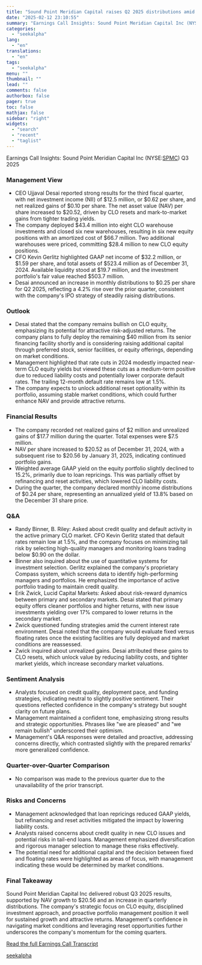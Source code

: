 ```yaml
---
title: "Sound Point Meridian Capital raises Q2 2025 distributions amid NAV growth to $20.56"
date: "2025-02-12 23:10:55"
summary: "Earnings Call Insights: Sound Point Meridian Capital Inc (NYSE:SPMC) Q3 2025 Management View CEO Ujjaval Desai reported strong results for the third fiscal quarter, with net investment income (NII) of $12.5 million, or $0.62 per share, and net realized gains of $0.10 per share. The net asset value (NAV) per..."
categories:
  - "seekalpha"
lang:
  - "en"
translations:
  - "en"
tags:
  - "seekalpha"
menu: ""
thumbnail: ""
lead: ""
comments: false
authorbox: false
pager: true
toc: false
mathjax: false
sidebar: "right"
widgets:
  - "search"
  - "recent"
  - "taglist"
---
```


Earnings Call Insights: Sound Point Meridian Capital Inc (NYSE:[SPMC](https://seekingalpha.com/symbol/SPMC "Sound Point Meridian Capital Inc")) Q3 2025

### Management View

* CEO Ujjaval Desai reported strong results for the third fiscal quarter, with net investment income (NII) of $12.5 million, or $0.62 per share, and net realized gains of $0.10 per share. The net asset value (NAV) per share increased to $20.52, driven by CLO resets and mark-to-market gains from tighter trading yields.
* The company deployed $43.4 million into eight CLO warehouse investments and closed six new warehouses, resulting in six new equity positions with an amortized cost of $66.7 million. Two additional warehouses were priced, committing $28.4 million to new CLO equity positions.
* CFO Kevin Gerlitz highlighted GAAP net income of $32.2 million, or $1.59 per share, and total assets of $523.4 million as of December 31, 2024. Available liquidity stood at $19.7 million, and the investment portfolio's fair value reached $503.7 million.
* Desai announced an increase in monthly distributions to $0.25 per share for Q2 2025, reflecting a 4.2% rise over the prior quarter, consistent with the company's IPO strategy of steadily raising distributions.

### Outlook

* Desai stated that the company remains bullish on CLO equity, emphasizing its potential for attractive risk-adjusted returns. The company plans to fully deploy the remaining $40 million from its senior financing facility shortly and is considering raising additional capital through preferred stock, senior facilities, or equity offerings, depending on market conditions.
* Management highlighted that rate cuts in 2024 modestly impacted near-term CLO equity yields but viewed these cuts as a medium-term positive due to reduced liability costs and potentially lower corporate default rates. The trailing 12-month default rate remains low at 1.5%.
* The company expects to unlock additional reset optionality within its portfolio, assuming stable market conditions, which could further enhance NAV and provide attractive returns.

### Financial Results

* The company recorded net realized gains of $2 million and unrealized gains of $17.7 million during the quarter. Total expenses were $7.5 million.
* NAV per share increased to $20.52 as of December 31, 2024, with a subsequent rise to $20.56 by January 31, 2025, indicating continued portfolio gains.
* Weighted average GAAP yield on the equity portfolio slightly declined to 15.2%, primarily due to loan repricings. This was partially offset by refinancing and reset activities, which lowered CLO liability costs.
* During the quarter, the company declared monthly income distributions of $0.24 per share, representing an annualized yield of 13.8% based on the December 31 share price.

### Q&A

* Randy Binner, B. Riley: Asked about credit quality and default activity in the active primary CLO market. CFO Kevin Gerlitz stated that default rates remain low at 1.5%, and the company focuses on minimizing tail risk by selecting high-quality managers and monitoring loans trading below $0.90 on the dollar.
* Binner also inquired about the use of quantitative systems for investment selection. Gerlitz explained the company's proprietary Compass system, which screens data to identify high-performing managers and portfolios. He emphasized the importance of active portfolio trading to maintain credit quality.
* Erik Zwick, Lucid Capital Markets: Asked about risk-reward dynamics between primary and secondary markets. Desai stated that primary equity offers cleaner portfolios and higher returns, with new issue investments yielding over 17% compared to lower returns in the secondary market.
* Zwick questioned funding strategies amid the current interest rate environment. Desai noted that the company would evaluate fixed versus floating rates once the existing facilities are fully deployed and market conditions are reassessed.
* Zwick inquired about unrealized gains. Desai attributed these gains to CLO resets, which unlock value by reducing liability costs, and tighter market yields, which increase secondary market valuations.

### Sentiment Analysis

* Analysts focused on credit quality, deployment pace, and funding strategies, indicating neutral to slightly positive sentiment. Their questions reflected confidence in the company's strategy but sought clarity on future plans.
* Management maintained a confident tone, emphasizing strong results and strategic opportunities. Phrases like "we are pleased" and "we remain bullish" underscored their optimism.
* Management's Q&A responses were detailed and proactive, addressing concerns directly, which contrasted slightly with the prepared remarks' more generalized confidence.

### Quarter-over-Quarter Comparison

* No comparison was made to the previous quarter due to the unavailability of the prior transcript.

### Risks and Concerns

* Management acknowledged that loan repricings reduced GAAP yields, but refinancing and reset activities mitigated the impact by lowering liability costs.
* Analysts raised concerns about credit quality in new CLO issues and potential risks in tail-end loans. Management emphasized diversification and rigorous manager selection to manage these risks effectively.
* The potential need for additional capital and the decision between fixed and floating rates were highlighted as areas of focus, with management indicating these would be determined by market conditions.

### Final Takeaway

Sound Point Meridian Capital Inc delivered robust Q3 2025 results, supported by NAV growth to $20.56 and an increase in quarterly distributions. The company's strategic focus on CLO equity, disciplined investment approach, and proactive portfolio management position it well for sustained growth and attractive returns. Management's confidence in navigating market conditions and leveraging reset opportunities further underscores the company's momentum for the coming quarters.

[Read the full Earnings Call Transcript](https://seekingalpha.com/symbol/SPMC/earnings/transcripts)

[seekalpha](https://seekingalpha.com/news/4407164-sound-point-meridian-capital-raises-q2-2025-distributions-amid-nav-growth-to-20_56)

